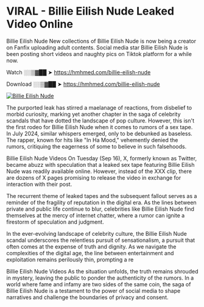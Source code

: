 # VIRAL - Billie Eilish Nude Leaked Video Online

Billie Eilish Nude New collections of Billie Eilish Nude is now being a creator on Fanfix uploading adult contents. Social media star Billie Eilish Nude is been posting short videos and naughty pics on Tiktok platform for a while now.

Watch ░░▒▓██ ➤ https://hmhmed.com/billie-eilish-nude

Download ░░▒▓██ ➤ https://hmhmed.com/billie-eilish-nude

[![Billie Eilish Nude](https://i.imgur.com/dJHk4Zq.gif)](https://hmhmed.com/billie-eilish-nude)

The purported leak has stirred a maelanage of reactions, from disbelief to morbid curiosity, marking yet another chapter in the saga of celebrity scandals that have dotted the landscape of pop culture. However, this isn't the first rodeo for Billie Eilish Nude when it comes to rumors of a sex tape. In July 2024, similar whispers emerged, only to be debunked as baseless. The rapper, known for hits like "In Ha Mood," vehemently denied the rumors, critiquing the eagerness of some to believe in such falsehoods.

Billie Eilish Nude Videos
On Tuesday (Sep 16), X, formerly known as Twitter, became abuzz with speculation that a leaked sex tape featuring Billie Eilish Nude was readily available online. However, instead of the XXX clip, there are dozens of X pages promising to release the video in exchange for interaction with their post.

The recurrent theme of leaked tapes and the subsequent fallout serves as a reminder of the fragility of reputation in the digital era. As the lines between private and public life continue to blur, celebrities like Billie Eilish Nude find themselves at the mercy of internet chatter, where a rumor can ignite a firestorm of speculation and judgment.

In the ever-evolving landscape of celebrity culture, the Billie Eilish Nude scandal underscores the relentless pursuit of sensationalism, a pursuit that often comes at the expense of truth and dignity. As we navigate the complexities of the digital age, the line between entertainment and exploitation remains perilously thin, prompting a re

Billie Eilish Nude Videos
As the situation unfolds, the truth remains shrouded in mystery, leaving the public to ponder the authenticity of the rumors. In a world where fame and infamy are two sides of the same coin, the saga of Billie Eilish Nude is a testament to the power of social media to shape narratives and challenge the boundaries of privacy and consent.